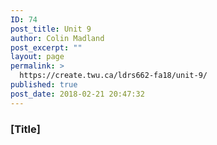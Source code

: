 ```yaml
---
ID: 74
post_title: Unit 9
author: Colin Madland
post_excerpt: ""
layout: page
permalink: >
  https://create.twu.ca/ldrs662-fa18/unit-9/
published: true
post_date: 2018-02-21 20:47:32
---
```

### [Title]